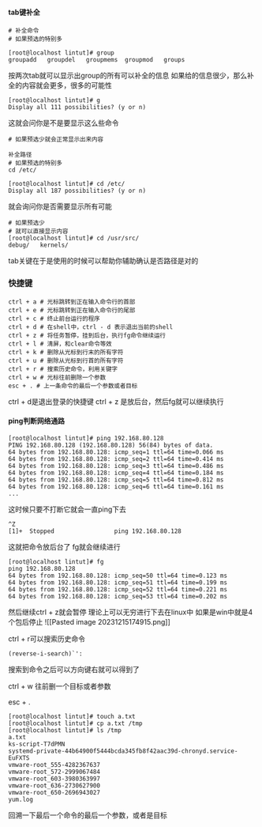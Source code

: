 #### tab键补全

```
# 补全命令
# 如果预选的特别多
```
```
[root@localhost lintut]# group
groupadd   groupdel   groupmems  groupmod   groups 
```
按两次tab就可以显示出group的所有可以补全的信息
如果给的信息很少，那么补全的内容就会更多，很多的可能性
```
[root@localhost lintut]# g
Display all 111 possibilities? (y or n)
```
这就会问你是不是要显示这么些命令
```
# 如果预选少就会正常显示出来内容
```

```
补全路径
# 如果预选的特别多
cd /etc/
```
```
[root@localhost lintut]# cd /etc/
Display all 187 possibilities? (y or n)
```
就会询问你是否需要显示所有可能
```
# 如果预选少
# 就可以直接显示内容
[root@localhost lintut]# cd /usr/src/
debug/   kernels/ 
```

tab关键在于是使用的时候可以帮助你辅助确认是否路径是对的

### 快捷键

```
ctrl + a # 光标跳转到正在输入命令行的首部
ctrl + e # 光标跳转到正在输入命令行的尾部
ctrl + c # 终止前台运行的程序
ctrl + d # 在shell中，ctrl - d 表示退出当前的shell
ctrl + z # 将任务暂停，挂到后台，执行fg命令继续运行
ctrl + l # 清屏，和clear命令等效
ctrl + k # 删除从光标到行末的所有字符
ctrl + u # 删除从光标到行首的所有字符
ctrl + r # 搜索历史命令，利用关键字
ctrl + w # 光标往前删除一个参数
esc + . # 上一条命令的最后一个参数或者目标
```

ctrl + d是退出登录的快捷键
ctrl + z 是放后台，然后fg就可以继续执行
#### ping判断网络通路
```
[root@localhost lintut]# ping 192.168.80.128
PING 192.168.80.128 (192.168.80.128) 56(84) bytes of data.
64 bytes from 192.168.80.128: icmp_seq=1 ttl=64 time=0.066 ms
64 bytes from 192.168.80.128: icmp_seq=2 ttl=64 time=0.414 ms
64 bytes from 192.168.80.128: icmp_seq=3 ttl=64 time=0.486 ms
64 bytes from 192.168.80.128: icmp_seq=4 ttl=64 time=0.184 ms
64 bytes from 192.168.80.128: icmp_seq=5 ttl=64 time=0.812 ms
64 bytes from 192.168.80.128: icmp_seq=6 ttl=64 time=0.161 ms
...

```
这时候只要不打断它就会一直ping下去
```
^Z
[1]+  Stopped                 ping 192.168.80.128
```
这就把命令放后台了
fg就会继续进行
```
[root@localhost lintut]# fg
ping 192.168.80.128
64 bytes from 192.168.80.128: icmp_seq=50 ttl=64 time=0.123 ms
64 bytes from 192.168.80.128: icmp_seq=51 ttl=64 time=0.199 ms
64 bytes from 192.168.80.128: icmp_seq=52 ttl=64 time=0.221 ms
64 bytes from 192.168.80.128: icmp_seq=53 ttl=64 time=0.202 ms
```
然后继续ctrl + z就会暂停
理论上可以无穷进行下去在linux中
如果是win中就是4个包后停止
![[Pasted image 20231215174915.png]]

ctrl + r可以搜索历史命令
```
(reverse-i-search)`': 
```
搜索到命令之后可以方向键右就可以得到了

ctrl + w 往前删一个目标或者参数

esc + . 
```
[root@localhost lintut]# touch a.txt
[root@localhost lintut]# cp a.txt /tmp
[root@localhost lintut]# ls /tmp
a.txt
ks-script-T7dPMN
systemd-private-44b64900f5444bcda345fb8f42aac39d-chronyd.service-EuFXTS
vmware-root_555-4282367637
vmware-root_572-2999067484
vmware-root_603-3980363997
vmware-root_636-2730627900
vmware-root_650-2696943027
yum.log
```
回溯一下最后一个命令的最后一个参数，或者是目标
